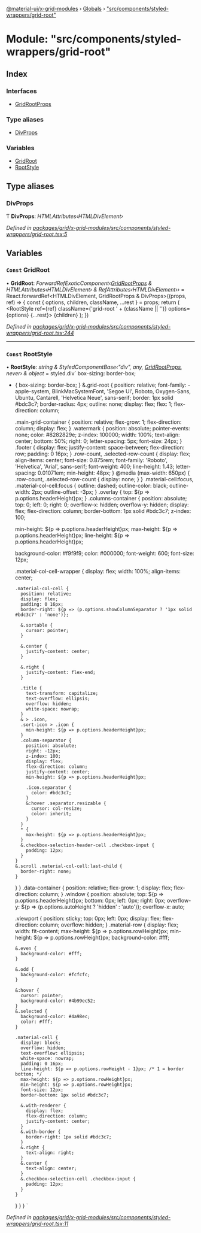 [@material-ui/x-grid-modules](../README.md) › [Globals](../globals.md) › ["src/components/styled-wrappers/grid-root"](_src_components_styled_wrappers_grid_root_.md)

# Module: "src/components/styled-wrappers/grid-root"

## Index

### Interfaces

* [GridRootProps](../interfaces/_src_components_styled_wrappers_grid_root_.gridrootprops.md)

### Type aliases

* [DivProps](_src_components_styled_wrappers_grid_root_.md#divprops)

### Variables

* [GridRoot](_src_components_styled_wrappers_grid_root_.md#const-gridroot)
* [RootStyle](_src_components_styled_wrappers_grid_root_.md#const-rootstyle)

## Type aliases

###  DivProps

Ƭ **DivProps**: *HTMLAttributes‹HTMLDivElement›*

*Defined in [packages/grid/x-grid-modules/src/components/styled-wrappers/grid-root.tsx:5](https://github.com/mui-org/material-ui-x/blob/a679779/packages/grid/x-grid-modules/src/components/styled-wrappers/grid-root.tsx#L5)*

## Variables

### `Const` GridRoot

• **GridRoot**: *ForwardRefExoticComponent‹[GridRootProps](../interfaces/_src_components_styled_wrappers_grid_root_.gridrootprops.md) & HTMLAttributes‹HTMLDivElement› & RefAttributes‹HTMLDivElement››* = React.forwardRef<HTMLDivElement, GridRootProps & DivProps>((props, ref) => {
  const { options, children, className, ...rest } = props;
  return (
    <RootStyle ref={ref} className={'grid-root ' + (className || '')} options={options} {...rest}>
      {children}
    </RootStyle>
  );
})

*Defined in [packages/grid/x-grid-modules/src/components/styled-wrappers/grid-root.tsx:244](https://github.com/mui-org/material-ui-x/blob/a679779/packages/grid/x-grid-modules/src/components/styled-wrappers/grid-root.tsx#L244)*

___

### `Const` RootStyle

• **RootStyle**: *string & StyledComponentBase‹"div", any, [GridRootProps](../interfaces/_src_components_styled_wrappers_grid_root_.gridrootprops.md), never› & object* = styled.div<GridRootProps>`
  box-sizing: border-box;
  * {
    box-sizing: border-box;
  }
  &.grid-root {
    position: relative;
    font-family: -apple-system, BlinkMacSystemFont, 'Segoe UI', Roboto, Oxygen-Sans, Ubuntu,
      Cantarell, 'Helvetica Neue', sans-serif;
    border: 1px solid #bdc3c7;
    border-radius: 4px;
    outline: none;
    display: flex;
    flex: 1;
    flex-direction: column;

    .main-grid-container {
      position: relative;
      flex-grow: 1;
      flex-direction: column;
      display: flex;
    }
    .watermark {
      position: absolute;
      pointer-events: none;
      color: #8282829e;
      z-index: 100000;
      width: 100%;
      text-align: center;
      bottom: 50%;
      right: 0;
      letter-spacing: 5px;
      font-size: 24px;
    }
    .footer {
      display: flex;
      justify-content: space-between;
      flex-direction: row;
      padding: 0 16px;
    }
    .row-count,
    .selected-row-count {
      display: flex;
      align-items: center;
      font-size: 0.875rem;
      font-family: 'Roboto', 'Helvetica', 'Arial', sans-serif;
      font-weight: 400;
      line-height: 1.43;
      letter-spacing: 0.01071em;
      min-height: 48px;
    }
    @media (max-width: 650px) {
      .row-count,
      .selected-row-count {
        display: none;
      }
    }
    .material-cell:focus,
    .material-col-cell:focus {
      outline: dashed;
      outline-color: black;
      outline-width: 2px;
      outline-offset: -3px;
    }
    .overlay {
      top: ${p => p.options.headerHeight}px;
    }
    .columns-container {
      position: absolute;
      top: 0;
      left: 0;
      right: 0;
      overflow-x: hidden;
      overflow-y: hidden;
      display: flex;
      flex-direction: column;
      border-bottom: 1px solid #bdc3c7;
      z-index: 100;

      min-height: ${p => p.options.headerHeight}px;
      max-height: ${p => p.options.headerHeight}px;
      line-height: ${p => p.options.headerHeight}px;

      background-color: #f9f9f9;
      color: #000000;
      font-weight: 600;
      font-size: 12px;

      .material-col-cell-wrapper {
        display: flex;
        width: 100%;
        align-items: center;

        .material-col-cell {
          position: relative;
          display: flex;
          padding: 0 16px;
          border-right: ${p => (p.options.showColumnSeparator ? '1px solid #bdc3c7' : 'none')};

          &.sortable {
            cursor: pointer;
          }

          &.center {
            justify-content: center;
          }

          &.right {
            justify-content: flex-end;
          }

          .title {
            text-transform: capitalize;
            text-overflow: ellipsis;
            overflow: hidden;
            white-space: nowrap;
          }
          & > .icon,
          .sort-icon > .icon {
            min-height: ${p => p.options.headerHeight}px;
          }
          .column-separator {
            position: absolute;
            right: -12px;
            z-index: 100;
            display: flex;
            flex-direction: column;
            justify-content: center;
            min-height: ${p => p.options.headerHeight}px;

            .icon.separator {
              color: #bdc3c7;
            }
            &:hover .separator.resizable {
              cursor: col-resize;
              color: inherit;
            }
          }
          * {
            max-height: ${p => p.options.headerHeight}px;
          }
          &.checkbox-selection-header-cell .checkbox-input {
            padding: 12px;
          }
        }
        &.scroll .material-col-cell:last-child {
          border-right: none;
        }
      }
    }
    .data-container {
      position: relative;
      flex-grow: 1;
      display: flex;
      flex-direction: column;
    }
    .window {
      position: absolute;
      top: ${p => p.options.headerHeight}px;
      bottom: 0px;
      left: 0px;
      right: 0px;
      overflow-y: ${p => (p.options.autoHeight ? 'hidden' : 'auto')};
      overflow-x: auto;

      .viewport {
        position: sticky;
        top: 0px;
        left: 0px;
        display: flex;
        flex-direction: column;
        overflow: hidden;
      }
      .material-row {
        display: flex;
        width: fit-content;
        max-height: ${p => p.options.rowHeight}px;
        min-height: ${p => p.options.rowHeight}px;
        background-color: #fff;

        &.even {
          background-color: #fff;
        }

        &.odd {
          background-color: #fcfcfc;
        }

        &:hover {
          cursor: pointer;
          background-color: #4b99ec52;
        }
        &.selected {
          background-color: #4a98ec;
          color: #fff;
        }

        .material-cell {
          display: block;
          overflow: hidden;
          text-overflow: ellipsis;
          white-space: nowrap;
          padding: 0 16px;
          line-height: ${p => p.options.rowHeight - 1}px; /* 1 = border bottom; */
          max-height: ${p => p.options.rowHeight}px;
          min-height: ${p => p.options.rowHeight}px;
          font-size: 12px;
          border-bottom: 1px solid #bdc3c7;

          &.with-renderer {
            display: flex;
            flex-direction: column;
            justify-content: center;
          }
          &.with-border {
            border-right: 1px solid #bdc3c7;
          }
          &.right {
            text-align: right;
          }
          &.center {
            text-align: center;
          }
          &.checkbox-selection-cell .checkbox-input {
            padding: 12px;
          }
        }
      }
    }
  }
`

*Defined in [packages/grid/x-grid-modules/src/components/styled-wrappers/grid-root.tsx:11](https://github.com/mui-org/material-ui-x/blob/a679779/packages/grid/x-grid-modules/src/components/styled-wrappers/grid-root.tsx#L11)*
